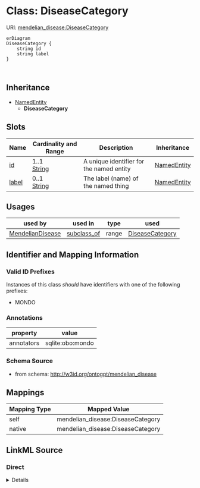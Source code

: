 # Class: DiseaseCategory



URI: [mendelian_disease:DiseaseCategory](http://w3id.org/ontogpt/mendelian_disease/DiseaseCategory)


```mermaid
erDiagram
DiseaseCategory {
    string id  
    string label  
}



```




## Inheritance
* [NamedEntity](NamedEntity.md)
    * **DiseaseCategory**



## Slots

| Name | Cardinality and Range | Description | Inheritance |
| ---  | --- | --- | --- |
| [id](id.md) | 1..1 <br/> [String](String.md) | A unique identifier for the named entity | [NamedEntity](NamedEntity.md) |
| [label](label.md) | 0..1 <br/> [String](String.md) | The label (name) of the named thing | [NamedEntity](NamedEntity.md) |





## Usages

| used by | used in | type | used |
| ---  | --- | --- | --- |
| [MendelianDisease](MendelianDisease.md) | [subclass_of](subclass_of.md) | range | [DiseaseCategory](DiseaseCategory.md) |






## Identifier and Mapping Information


### Valid ID Prefixes

Instances of this class *should* have identifiers with one of the following prefixes:

* MONDO






### Annotations

| property | value |
| --- | --- |
| annotators | sqlite:obo:mondo |



### Schema Source


* from schema: http://w3id.org/ontogpt/mendelian_disease





## Mappings

| Mapping Type | Mapped Value |
| ---  | ---  |
| self | mendelian_disease:DiseaseCategory |
| native | mendelian_disease:DiseaseCategory |





## LinkML Source

<!-- TODO: investigate https://stackoverflow.com/questions/37606292/how-to-create-tabbed-code-blocks-in-mkdocs-or-sphinx -->

### Direct

<details>
```yaml
name: DiseaseCategory
id_prefixes:
- MONDO
annotations:
  annotators:
    tag: annotators
    value: sqlite:obo:mondo
from_schema: http://w3id.org/ontogpt/mendelian_disease
rank: 1000
is_a: NamedEntity

```
</details>

### Induced

<details>
```yaml
name: DiseaseCategory
id_prefixes:
- MONDO
annotations:
  annotators:
    tag: annotators
    value: sqlite:obo:mondo
from_schema: http://w3id.org/ontogpt/mendelian_disease
rank: 1000
is_a: NamedEntity
attributes:
  id:
    name: id
    annotations:
      prompt.skip:
        tag: prompt.skip
        value: 'true'
    description: A unique identifier for the named entity
    comments:
    - this is populated during the grounding and normalization step
    from_schema: http://w3id.org/ontogpt/mendelian_disease
    rank: 1000
    identifier: true
    alias: id
    owner: DiseaseCategory
    domain_of:
    - NamedEntity
    - Publication
    range: string
  label:
    name: label
    annotations:
      owl:
        tag: owl
        value: AnnotationProperty, AnnotationAssertion
    description: The label (name) of the named thing
    from_schema: http://w3id.org/ontogpt/mendelian_disease
    aliases:
    - name
    rank: 1000
    slot_uri: rdfs:label
    alias: label
    owner: DiseaseCategory
    domain_of:
    - NamedEntity
    range: string

```
</details>